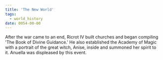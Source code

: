 ```yaml
---
title: 'The New World'
tags:
  - world_history
date: 0054-00-00
---
```

After the war came to an end, Ricrot IV built churches and began compiling 'The Book of Divine Guidance.' He also established the Academy of Magic with a portrait of the great witch, Anise, inside and summoned her spirit to it. Anuella was displeased by this event.